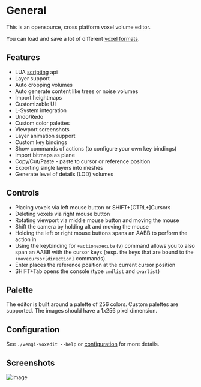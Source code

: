 # General

This is an opensource, cross platform voxel volume editor.

You can load and save a lot of different [voxel formats](../Formats.md).

## Features

* LUA [scripting](../LUAScript.md) api
* Layer support
* Auto cropping volumes
* Auto generate content like trees or noise volumes
* Import heightmaps
* Customizable UI
* L-System integration
* Undo/Redo
* Custom color palettes
* Viewport screenshots
* Layer animation support
* Custom key bindings
* Show commands of actions (to configure your own key bindings)
* Import bitmaps as plane
* Copy/Cut/Paste - paste to cursor or reference position
* Exporting single layers into meshes
* Generate level of details (LOD) volumes

## Controls

* Placing voxels via left mouse button or SHIFT+[CTRL+]Cursors
* Deleting voxels via right mouse button
* Rotating viewport via middle mouse button and moving the mouse
* Shift the camera by holding alt and moving the mouse
* Holding the left or right mouse buttons spans an AABB to perform the action in
* Using the keybinding for `+actionexecute` (v) command allows you to also span an AABB with
  the cursor keys (resp. the keys that are bound to the `+movecursor[direction]` commands).
* Enter places the reference position at the current cursor position
* SHIFT+Tab opens the console (type `cmdlist` and `cvarlist`)

## Palette

The editor is built around a palette of 256 colors. Custom palettes are supported. The images should have a 1x256 pixel dimension.

## Configuration

See `./vengi-voxedit --help` or [configuration](../Configuration.md) for more details.

## Screenshots

![image](https://raw.githubusercontent.com/wiki/mgerhardy/engine/images/voxedit-new-ui.png)
